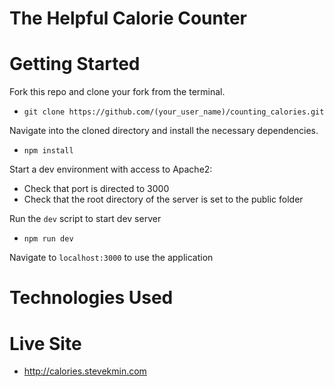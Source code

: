 # The Helpful Calorie Counter
# Getting Started 
Fork this repo and clone your fork from the terminal.  
- `git clone https://github.com/(your_user_name)/counting_calories.git`  

Navigate into the cloned directory and install the necessary dependencies.  
- `npm install`  

Start a dev environment with access to Apache2:  
- Check that port is directed to 3000  
- Check that the root directory of the server is set to the public folder  

Run the `dev` script to start dev server  
- `npm run dev`  

Navigate to `localhost:3000` to use the application

# Technologies Used
# Live Site 
- http://calories.stevekmin.com
